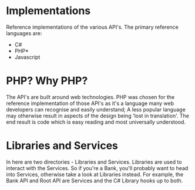 # Implementations
Reference implementations of the various API's. The primary reference languages are:

- C#
- PHP*
- Javascript

# PHP? Why PHP?
The API's are built around web technologies. PHP was chosen for the reference implementation of those API's as it's a language many web developers can recognise and easily understand; A less popular language may otherwise result in aspects of the design being 'lost in translation'. The end result is code which is easy reading and most universally understood.

# Libraries and Services
In here are two directories - Libraries and Services. Libraries are used to interact with the Services. So if you're a Bank, you'll probably want to head into Services, otherwise take a look at Libraries instead. For example, the Bank API and Root API are Services and the C# Library hooks up to both.